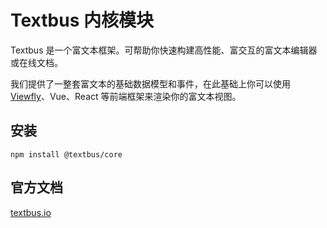 Textbus 内核模块
=====================

Textbus 是一个富文本框架。可帮助你快速构建高性能、富交互的富文本编辑器或在线文档。

我们提供了一整套富文本的基础数据模型和事件，在此基础上你可以使用 [Viewfly](https://viewfly.org)、Vue、React 等前端框架来渲染你的富文本视图。

## 安装

```
npm install @textbus/core
```

## 官方文档

[textbus.io](https://textbus.io)
